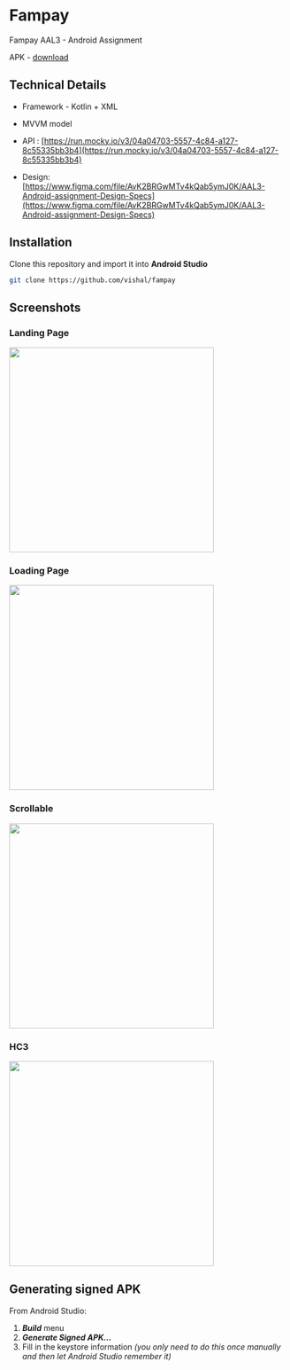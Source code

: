 # Fampay

Fampay AAL3 - Android Assignment

APK - [download](https://github.com/Vishalghyv/fampay/blob/main/app-debug.apk)

## Technical Details
- Framework - Kotlin + XML
- MVVM model

- API : [https://run.mocky.io/v3/04a04703-5557-4c84-a127-8c55335bb3b4](https://run.mocky.io/v3/04a04703-5557-4c84-a127-8c55335bb3b4)
- Design: [https://www.figma.com/file/AvK2BRGwMTv4kQab5ymJ0K/AAL3-Android-assignment-Design-Specs](https://www.figma.com/file/AvK2BRGwMTv4kQab5ymJ0K/AAL3-Android-assignment-Design-Specs)

## Installation

Clone this repository and import it into **Android Studio**
```bash
git clone https://github.com/vishal/fampay
```

## Screenshots

### Landing Page
<img src="screenshots/landing.jpg" width="370">

### Loading Page
<img src="screenshots/loading.jpg" width="370">

### Scrollable

<img src="screenshots/scroll.jpeg" width="370">

### HC3

<img src="screenshots/hc3.jpg" width="370">

## Generating signed APK

From Android Studio:
1. ***Build*** menu
2. ***Generate Signed APK...***
3. Fill in the keystore information *(you only need to do this once manually and then let Android Studio remember it)*
